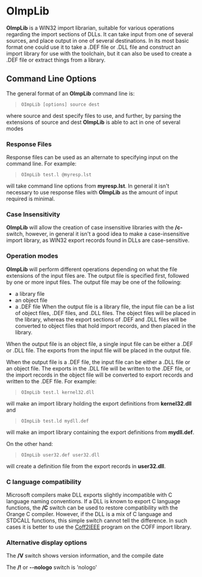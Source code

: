 # OImpLib

 
 **OImpLib** is a WIN32 import librarian, suitable for various operations regarding the import sections of DLLs.  It can take input from one of several sources, and place output in one of several destinations.  In its most basic format one could use it to take a .DEF file or .DLL file and construct an import library for use with the toolchain, but it can also be used to create a .DEF file or extract things from a library.


## Command Line Options

 
 The general format of an **OImpLib** command line is:
 
>     OImpLib [options] source dest
 
 where source and dest specify files to use, and further, by parsing the extensions of source and dest **OImpLib** is able to act in one of several modes


### Response Files

 Response files can be used as an alternate to specifying input on the command line.  For example:
 
>     OImpLib test.l @myresp.lst
 
 will take command line options from **myresp.lst**.  In general it isn't necessary to use response files with **OImpLib** as the amount of input required is minimal.


### Case Insensitivity
 

 
 **OImpLib** will allow the creation of case insensitive libraries with the **/c-** switch, however, in general it isn't a good idea to make a case-insensitive import library, as WIN32 export records  found in DLLs are case-sensitive.


###


### Operation modes
 

 **OImpLib** will perform different operations depending on what the file extensions of the input files are.  The output file is specified first, followed by one or more input files.  The output file may be one of the following:
 
* a library file
* an object file
* a .DEF file
  When the output file is a library file, the input file can be a list of object files, .DEF files, and .DLL files.  The object files will be placed in the library, whereas the export sections of .DEF and .DLL files will be converted to object files that hold import records, and then placed in the library.
 
 When the output file is an object file, a single input file can be either a .DEF or .DLL file.  The exports from the input file will be placed in the output file.
 
 When the output file is a .DEF file, the input file can be either a .DLL file or an object file.  The exports in the .DLL file will be written to the .DEF file, or the import records in the object file will be converted to export records and written to the .DEF file.  For example:
 
>     OImpLib test.l kernel32.dll
 
 will make an import library holding the export definitions from **kernel32.dll** and
 
>     OImpLib test.ld mydll.def
 
 will make an import library containing the export definitions from **mydll.def**.
 
 On the other hand:
 
>     OImpLib user32.def user32.dll
 
 will create a definition file from the export records in **user32.dll**.


### C language compatibility

 Microsoft compilers make DLL exports slightly incompatible with C language naming conventions.
If a DLL is known to export C language functions, the **/C** switch can be used to restore compatibility
with the Orange C compiler.   However, if the DLL is a mix of C language and STDCALL functions, this simple
switch cannot tell the difference.   In such cases it is better to use the [Coff2IEEE](Coff2IEEE.md) program on the COFF import library.
 
### Alternative display options

 The **/V** switch shows version information, and the compile date

 The **/!** or **--nologo** switch is 'nologo'

 
 
